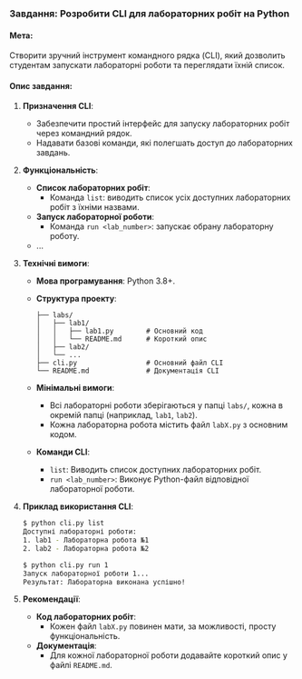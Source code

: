 ### Завдання: Розробити CLI для лабораторних робіт на Python

#### Мета:
Створити зручний інструмент командного рядка (CLI), який дозволить студентам запускати лабораторні роботи та переглядати їхній список.

#### Опис завдання:

1. **Призначення CLI**:
    - Забезпечити простий інтерфейс для запуску лабораторних робіт через командний рядок.
    - Надавати базові команди, які полегшать доступ до лабораторних завдань.

2. **Функціональність**:
    - **Список лабораторних робіт**:
        - Команда `list`: виводить список усіх доступних лабораторних робіт з їхніми назвами.
    - **Запуск лабораторної роботи**:
        - Команда `run <lab_number>`: запускає обрану лабораторну роботу.
    - ...

3. **Технічні вимоги**:
    - **Мова програмування**: Python 3.8+.
    - **Структура проекту**:

      ```
      ├── labs/
      │   ├── lab1/
      │   │   ├── lab1.py        # Основний код
      │   │   └── README.md      # Короткий опис
      │   ├── lab2/
      │   └── ...
      ├── cli.py                 # Основний файл CLI
      └── README.md              # Документація CLI
      ```

    - **Мінімальні вимоги**:
        - Всі лабораторні роботи зберігаються у папці `labs/`, кожна в окремій папці (наприклад, `lab1`, `lab2`).
        - Кожна лабораторна робота містить файл `labX.py` з основним кодом.
    - **Команди CLI**:
        - `list`: Виводить список доступних лабораторних робіт.
        - `run <lab_number>`: Виконує Python-файл відповідної лабораторної роботи.

4. **Приклад використання CLI**:

   ```bash
   $ python cli.py list
   Доступні лабораторні роботи:
   1. lab1 - Лабораторна робота №1
   2. lab2 - Лабораторна робота №2

   $ python cli.py run 1
   Запуск лабораторної роботи 1...
   Результат: Лабораторна виконана успішно!
   ```
5. **Рекомендації**:
    - **Код лабораторних робіт**:
        - Кожен файл `labX.py` повинен мати, за можливості, просту функціональність.
    - **Документація**:
        - Для кожної лабораторної роботи додавайте короткий опис у файлі `README.md`.

